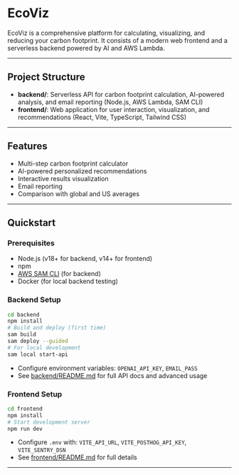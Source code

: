 # EcoViz

EcoViz is a comprehensive platform for calculating, visualizing, and reducing your carbon footprint. It consists of a modern web frontend and a serverless backend powered by AI and AWS Lambda.

---

## Project Structure

- **backend/**: Serverless API for carbon footprint calculation, AI-powered analysis, and email reporting (Node.js, AWS Lambda, SAM CLI)
- **frontend/**: Web application for user interaction, visualization, and recommendations (React, Vite, TypeScript, Tailwind CSS)

---

## Features

- Multi-step carbon footprint calculator
- AI-powered personalized recommendations
- Interactive results visualization
- Email reporting
- Comparison with global and US averages

---

## Quickstart

### Prerequisites

- Node.js (v18+ for backend, v14+ for frontend)
- npm
- [AWS SAM CLI](https://docs.aws.amazon.com/serverless-application-model/latest/developerguide/serverless-sam-cli-install.html) (for backend)
- Docker (for local backend testing)

### Backend Setup

```bash
cd backend
npm install
# Build and deploy (first time)
sam build
sam deploy --guided
# For local development
sam local start-api
```

- Configure environment variables: `OPENAI_API_KEY`, `EMAIL_PASS`
- See [backend/README.md](backend/README.md) for full API docs and advanced usage

### Frontend Setup

```bash
cd frontend
npm install
# Start development server
npm run dev
```

- Configure `.env` with: `VITE_API_URL`, `VITE_POSTHOG_API_KEY`, `VITE_SENTRY_DSN`
- See [frontend/README.md](frontend/README.md) for full details

---
